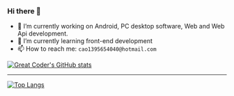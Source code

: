 ### Hi there 👋

- 🔭 I’m currently working on Android, PC desktop software, Web and Web Api development.
- 🌱 I’m currently learning front-end development
- 📫 How to reach me: `cao1395654040@hotmail.com`

[![Great Coder's GitHub stats](https://github-readme-stats.vercel.app/api?username=Caojiahao-Coder&show_icons=true)](https://github.com/anuraghazra/github-readme-stats)

<hr/>

[![Top Langs](https://github-readme-stats.vercel.app/api/top-langs/?username=Caojiahao-Coder&layout=compact)](https://github.com/anuraghazra/github-readme-stats)
